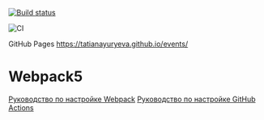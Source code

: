 [![Build status](https://ci.appveyor.com/api/projects/status/724r9ajtr45239pu?svg=true)](https://ci.appveyor.com/project/TatianaYuryeva/events-kxw95)

![CI](https://github.com/TatianaYuryeva/events/actions/workflows/web.yml/badge.svg)

GitHub Pages https://tatianayuryeva.github.io/events/
# Webpack5

[Руководство по настройке Webpack](https://webpack.js.org/guides/)
[Руководство по настройке GitHub Actions](https://docs.github.com/en/actions/quickstart)

